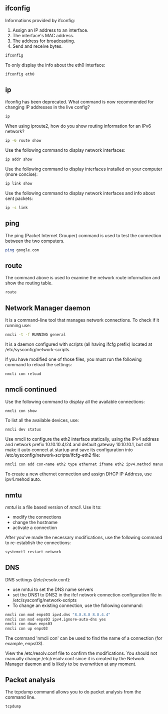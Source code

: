 <h2>ifconfig</h2>

Informations provided by ifconfig:

1. Assign an IP address to an interface.
2. The interface's MAC address.
3. The address for broadcasting.
4. Send and receive bytes.

```bash
ifconfig
```

To only display the info about the eth0 interface:

```bash
ifconfig eth0
```

<h2>ip</h2>

ifconfig has been deprecated. What command is now recommended for changing IP addresses in the live config?

```bash
ip
```
 
When using iproute2, how do you show routing information for an IPv6 network?
 
```bash
ip -6 route show
```

Use the following command to display network interfaces:

 ```bash
ip addr show
```

Use the following command to display  interfaces installed on your computer (more concise):

 ```bash
ip link show
```

Use the following command to display network interfaces and info about sent packets:

 ```bash
ip -s link
```

<h2>ping</h2>

The ping (Packet Internet Grouper) command is used to test the connection between the two computers.

```bash
ping google.com
```

<h2>route</h2>
The command above is used to examine the network route information and show the routing table.

```bash
route
```

<h2>Network Manager daemon</h2>

It is a command-line tool that manages network connections. To check if it running use:

```bash
nmcli -t -f RUNNING general
```

It is a daemon configured with scripts (all having ifcfg prefix) located at /etc/sysconfig/network-scripts.

If you have modified one of those files, you must run the following command to reload the settings:

```bash
nmcli con reload
```

<h2>nmcli continued</h2>

Use the following command to display all the available connections:

```bash
nmcli con show
```

To list all the available devices, use:

```bash
nmcli dev status
```

Use nmcli to configure the eth2 interface statically, using the IPv4 address and network prefix 10.10.10.4/24 and default gateway 10.10.10.1, but still make it auto connect at startup and save its configuration into /etc/sysconfig/network-scripts/ifcfg-eth2 file:

```bash
nmcli con add con-name eth2 type ethernet ifname eth2 ipv4.method manual ipv4.address 10.10.10.4/24 ipv4.gateway 10.10.10.1
```

To create a new ethernet connection and assign DHCP IP Address, use ipv4.mehod auto.

<h2>nmtu</h2>
<i>nmtui</i> is a file based version of <i>nmcli</i>. Use it to:

* modify the connections
* change the hostname
* activate a connection

After you've made the necessary modifications, use the following command to re-establish the connections:

```bash
systemctl restart network
```

<h2>DNS</h2>

DNS settings (/etc/resolv.conf):

* use nmtui to set the DNS name servers
* set the DNS1 to DNS2 in the ifcf network connection configuration file in /etc/sysconfig/network-scripts
* To change an existing connection, use the following command:

```bash
nmcli con mod enps03 ipv4.dns "8.8.8.8 8.8.4.4"
nmcli con mod enps03 ipv4.ignore-auto-dns yes
nmcli con down enps03
nmcli con up enps03
```

The command 'nmcli con' can be used to find the name of a connection (for example, enps03).

View the /etc/resolv.conf file to confirm the modifications. You should not manually change /etc/resolv.conf since it is created by the Network Manager daemon and is likely to be overwritten at any moment.


<h2>Packet analysis</h2>

The tcpdump command allows you to do packet analysis from the command line.

```bash
tcpdump
```

